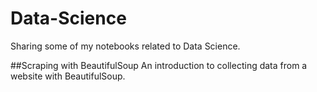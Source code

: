 # Data-Science
Sharing some of my notebooks related to Data Science.

##Scraping with BeautifulSoup
An introduction to collecting data from a website with BeautifulSoup.

